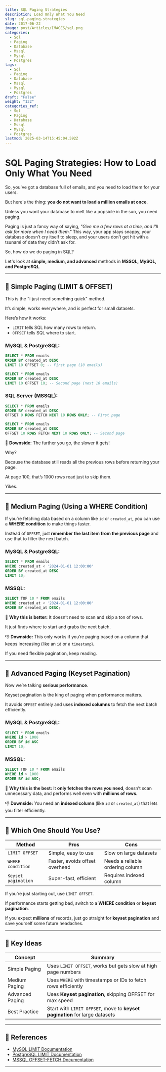 ```yaml
---
title: SQL Paging Strategies
description: Load Only What You Need
slug: sql-paging-strategies
date: 2017-06-22
image: post/Articles/IMAGES/sql.png
categories:
  - Sql
  - Paging
  - Database
  - Mssql
  - Mysql
  - Postgres
tags:
  - Sql
  - Paging
  - Database
  - Mssql
  - Mysql
  - Postgres
draft: "False"
weight: "132"
categories_ref:
  - Sql
  - Paging
  - Database
  - Mssql
  - Mysql
  - Postgres
lastmod: 2025-03-14T15:45:04.592Z
---
```

# SQL Paging Strategies: How to Load Only What You Need

So, you've got a database full of emails, and you need to load them for your users.

But here's the thing: **you do not want to load a million emails at once**.

Unless you want your database to melt like a popsicle in the sun, you need paging.

Paging is just a fancy way of saying, *"Give me a few rows at a time, and I'll ask for more when I need them."* This way, your app stays snappy, your database doesn’t cry itself to sleep, and your users don’t get hit with a tsunami of data they didn’t ask for.

So, how do we do paging in SQL?

Let's look at **simple, medium, and advanced** methods in **MSSQL, MySQL, and PostgreSQL**.

***

## 🥤 Simple Paging (LIMIT & OFFSET)

This is the "I just need something quick" method.

It’s simple, works everywhere, and is perfect for small datasets.

Here’s how it works:

* `LIMIT` tells SQL how many rows to return.
* `OFFSET` tells SQL where to start.

### **MySQL & PostgreSQL:**

```sql
SELECT * FROM emails
ORDER BY created_at DESC
LIMIT 10 OFFSET 0; -- First page (10 emails)
```

```sql
SELECT * FROM emails
ORDER BY created_at DESC
LIMIT 10 OFFSET 10; -- Second page (next 10 emails)
```

### **SQL Server (MSSQL):**

```sql
SELECT * FROM emails
ORDER BY created_at DESC
OFFSET 0 ROWS FETCH NEXT 10 ROWS ONLY; -- First page
```

```sql
SELECT * FROM emails
ORDER BY created_at DESC
OFFSET 10 ROWS FETCH NEXT 10 ROWS ONLY; -- Second page
```

📌 **Downside:** The further you go, the slower it gets!

Why?

Because the database still reads all the previous rows before returning your page.

At page 100, that’s 1000 rows read just to skip them.

Yikes.

***

## 🍔 Medium Paging (Using a WHERE Condition)

If you’re fetching data based on a column like `id` or `created_at`, you can use a **WHERE condition** to make things faster.

Instead of `OFFSET`, just **remember the last item from the previous page** and use that to filter the next batch.

### **MySQL & PostgreSQL:**

```sql
SELECT * FROM emails
WHERE created_at < '2024-01-01 12:00:00'
ORDER BY created_at DESC
LIMIT 10;
```

### **MSSQL:**

```sql
SELECT TOP 10 * FROM emails
WHERE created_at < '2024-01-01 12:00:00'
ORDER BY created_at DESC;
```

📌 **Why this is better:** It doesn’t need to scan and skip a ton of rows.

It just finds where to start and grabs the next batch.

👎 **Downside:** This only works if you’re paging based on a column that keeps increasing (like an `id` or a `timestamp`).

If you need flexible pagination, keep reading.

***

## 🚀 Advanced Paging (Keyset Pagination)

Now we’re talking **serious performance**.

Keyset pagination is the king of paging when performance matters.

It avoids `OFFSET` entirely and uses **indexed columns** to fetch the next batch efficiently.

### **MySQL & PostgreSQL:**

```sql
SELECT * FROM emails
WHERE id > 1000
ORDER BY id ASC
LIMIT 10;
```

### **MSSQL:**

```sql
SELECT TOP 10 * FROM emails
WHERE id > 1000
ORDER BY id ASC;
```

📌 **Why this is the best:** It **only fetches the rows you need**, doesn’t scan unnecessary data, and performs well even with **millions of rows**.

👎 **Downside:** You need an **indexed column** (like `id` or `created_at`) that lets you filter efficiently.

***

## 🧐 Which One Should You Use?

| Method              | Pros                           | Cons                             |
| ------------------- | ------------------------------ | -------------------------------- |
| `LIMIT OFFSET`      | Simple, easy to use            | Slow on large datasets           |
| `WHERE condition`   | Faster, avoids offset overhead | Needs a reliable ordering column |
| `Keyset pagination` | Super-fast, efficient          | Requires indexed column          |

If you’re just starting out, use `LIMIT OFFSET`.

If performance starts getting bad, switch to a **WHERE condition** or **keyset pagination**.

If you expect **millions** of records, just go straight for **keyset pagination** and save yourself some future headaches.

***

## 🎯 Key Ideas

| Concept         | Summary                                                                     |
| --------------- | --------------------------------------------------------------------------- |
| Simple Paging   | Uses `LIMIT OFFSET`, works but gets slow at high page numbers               |
| Medium Paging   | Uses `WHERE` with timestamps or IDs to fetch rows efficiently               |
| Advanced Paging | Uses **Keyset pagination**, skipping OFFSET for max speed                   |
| Best Practice   | Start with `LIMIT OFFSET`, move to **keyset pagination** for large datasets |

***

## 🔗 References

* [MySQL LIMIT Documentation](https://dev.mysql.com/doc/refman/8.0/en/select.html#id4651996)
* [PostgreSQL LIMIT Documentation](https://www.postgresql.org/docs/current/queries-limit.html)
* [MSSQL OFFSET-FETCH Documentation](https://learn.microsoft.com/en-us/sql/t-sql/queries/select-order-by-clause-transact-sql?view=sql-server-ver16)

***
